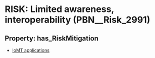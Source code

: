 # RISK: __Limited awareness, interoperability__ (PBN__Risk_2991)

## Property: has_RiskMitigation

* [IoMT applications](PBN__Mitigation_1248)

